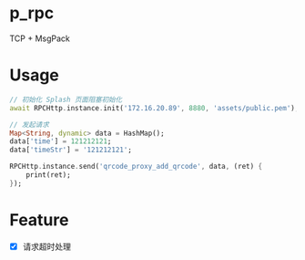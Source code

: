 # p_rpc

TCP + MsgPack

# Usage

```Dart
// 初始化 Splash 页面阻塞初始化
await RPCHttp.instance.init('172.16.20.89', 8880, 'assets/public.pem');

// 发起请求
Map<String, dynamic> data = HashMap();
data['time'] = 121212121;
data['timeStr'] = '121212121';

RPCHttp.instance.send('qrcode_proxy_add_qrcode', data, (ret) {
    print(ret);
});
```

# Feature

- [x] 请求超时处理